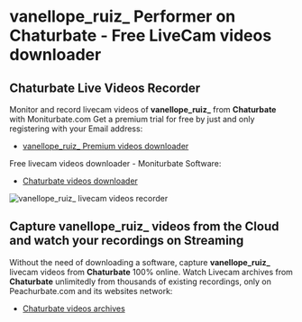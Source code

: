 # vanellope_ruiz_ Performer on Chaturbate - Free LiveCam videos downloader

## Chaturbate Live Videos Recorder

Monitor and record livecam videos of **vanellope_ruiz_** from **Chaturbate** with Moniturbate.com
Get a premium trial for free by just and only registering with your Email address:
* [vanellope_ruiz_ Premium videos downloader](https://moniturbate.com/request-demo-licence-key.html)

Free livecam videos downloader - Moniturbate Software:
* [Chaturbate videos downloader](https://moniturbate.com/moniturbate-download-software.html)

![vanellope_ruiz_ livecam videos recorder](https://peachurnet.com/templates/moniturbate-software.png)


## Capture vanellope_ruiz_ videos from the Cloud and watch your recordings on Streaming

Without the need of downloading a software, capture **vanellope_ruiz_** livecam videos from **Chaturbate** 100% online.
Watch Livecam archives from **Chaturbate** unlimitedly from thousands of existing recordings, only on Peachurbate.com and its websites network:
* [Chaturbate videos archives](https://peachurnet.com/)